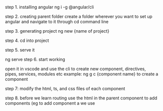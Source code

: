 step 1. installing angular
ng i -g @angular/cli

step 2. creating parent folder
create a folder wherever you want to set up angular and navigate to it through cd command line

step 3. generating project
ng new {name of project}

step 4. cd into project

step 5. serve it

ng serve
step 6. start working

open it in vscode and use the cli to create new component, directives, pipes, services, modules etc
example: ng g c {component name} to create a component

step 7: modify the html, ts, and css files of each component

step 8. before we learn routing use the html in the parent component to add components
(eg to add component a we use <app-a></app-a>